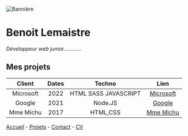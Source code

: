 ![Bannière](https://equilibre-france-ergonomie.fr/wp-content/uploads/2021/11/Bannie%CC%80re-Article-Equilibre-1-2.jpg)
# Benoit Lemaistre

*Développeur web junior............*

## Mes projets 

| Client | Dates | Techno |  Lien |
| :-: |:-:|:-:| :-: |
| Microsoft | 2022  | HTML SASS JAVASCRIPT | [Microsoft](microsoft.com) |
| Google | 2021 |Node.JS    | [Google](google.com) |
| Mme Michu | 2017 | HTML,CSS | [Mme Michu](Michu.com) |

[Accueil](README.md)  - [Projets](projets.md)  - [Contact](contact.md) - [CV](CV.md) 